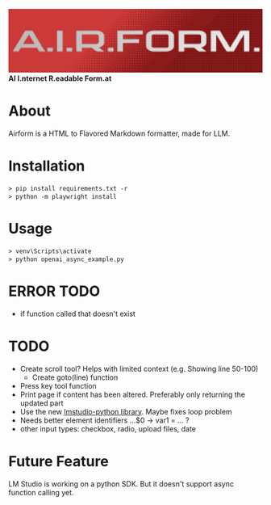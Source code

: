 ![airform](/readme/logo1.png)  
**AI I.nternet R.eadable Form.at**

# About
Airform is a HTML to Flavored Markdown formatter, made for LLM.

# Installation
```
> pip install requirements.txt -r
> python -m playwright install
```

# Usage
```
> venv\Scripts\activate
> python openai_async_example.py
```
# ERROR TODO
* if function called that doesn't exist

# TODO
* Create scroll tool? Helps with limited context (e.g. Showing line 50-100)
    - Create goto(line) function
* Press key tool function
* Print page if content has been altered. Preferably only returning the updated part
* Use the new [lmstudio-python library](https://github.com/lmstudio-ai/lmstudio-python). Maybe fixes loop problem
* Needs better element identifiers ...$0 -> var1 = ... ?
* other input types: checkbox, radio, upload files, date

# Future Feature
LM Studio is working on a python SDK. But it doesn't support async function calling yet.